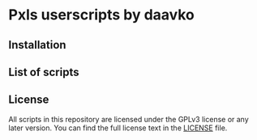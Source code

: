 # Pxls userscripts by daavko

## Installation

## List of scripts

## License

All scripts in this repository are licensed under the GPLv3 license or any later version. You can find the full license text in the [LICENSE](LICENSE.md) file.
